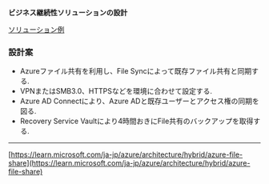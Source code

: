 **ビジネス継続性ソリューションの設計**

[ソリューション例](https://github.com/naonao71/note/blob/main/AZ-305/CaseStudy/media/10-01.png)

### 設計案

- Azureファイル共有を利用し、File Syncによって既存ファイル共有と同期する.
- VPNまたはSMB3.0、HTTPSなどを環境に合わせて設定する.
- Azure AD Connectにより、Azure ADと既存ユーザーとアクセス権の同期を図る.
- Recovery Service Vaultにより4時間おきにFile共有のバックアップを取得する.

---

[https://learn.microsoft.com/ja-jp/azure/architecture/hybrid/azure-file-share](https://learn.microsoft.com/ja-jp/azure/architecture/hybrid/azure-file-share)